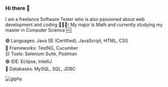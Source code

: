 ### Hi there 👋

I am a freelance Software Tester who is also passioned about web development and coding 👩🏻‍💻\ 
My major is Math and currently studying my master in Computer Science 🆒


🟣 Languages: Java SE (Certified), JavaScript, HTML, CSS\
🔵 Frameworks: TestNG, Cucumber\
🟡 Tools: Selenium Suite, Postman\
🟢 IDE: Eclipse, IntelliJ\
🔴 Databases: MySQL, SQL, JDBC




![giphy](https://user-images.githubusercontent.com/60116628/131928939-2bd76f2a-1270-4f65-b089-9ef13016b6c9.gif)


